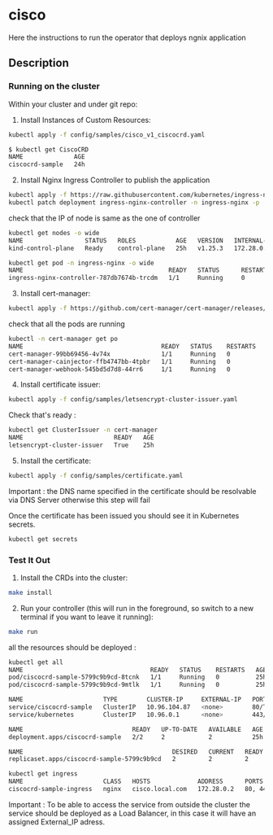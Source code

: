 # cisco
Here the instructions to run the operator that deploys ngnix application

## Description


### Running on the cluster
Within your cluster and under git repo:

1. Install Instances of Custom Resources:

```sh
kubectl apply -f config/samples/cisco_v1_ciscocrd.yaml
```
```sh
$ kubectl get CiscoCRD
NAME              AGE
ciscocrd-sample   24h
```

2. Install Nginx Ingress Controller to publish the application

```sh
kubectl apply -f https://raw.githubusercontent.com/kubernetes/ingress-nginx/master/deploy/static/provider/baremetal/deploy.yaml
kubectl patch deployment ingress-nginx-controller -n ingress-nginx -p '{"spec":{"template":{"spec":{"hostNetwork":true}}}}'
```
check that the IP of node is same as the one of controller

```sh
kubectl get nodes -o wide
NAME                 STATUS   ROLES           AGE   VERSION   INTERNAL-IP   EXTERNAL-IP   OS-IMAGE             KERNEL-VERSION      CONTAINER-RUNTIME
kind-control-plane   Ready    control-plane   25h   v1.25.3   172.28.0.2    <none>        Ubuntu 22.04.1 LTS   5.15.0-56-generic   containerd://1.6.9

kubectl get pod -n ingress-nginx -o wide
NAME                                        READY   STATUS      RESTARTS   AGE   IP           NODE                 NOMINATED NODE   READINESS GATES
ingress-nginx-controller-787db7674b-trcdm   1/1     Running     0          25h   172.28.0.2   kind-control-plane   <none>           <none>
```

3. Install cert-manager:

```sh
kubectl apply -f https://github.com/cert-manager/cert-manager/releases/download/v1.11.0/cert-manager.yaml
```
check that all the pods are running

```sh
kubectl -n cert-manager get po
NAME                                      READY   STATUS    RESTARTS   AGE
cert-manager-99bb69456-4v74x              1/1     Running   0          25h
cert-manager-cainjector-ffb4747bb-4tpbr   1/1     Running   0          25h
cert-manager-webhook-545bd5d7d8-44rr6     1/1     Running   0          25h
```

4. Install certificate issuer:

```sh
kubectl apply -f config/samples/letsencrypt-cluster-issuer.yaml
```
Check that's ready :

```sh
kubectl get ClusterIssuer -n cert-manager
NAME                         READY   AGE
letsencrypt-cluster-issuer   True    25h
```

5. Install the certificate:
```sh
kubectl apply -f config/samples/certificate.yaml
```
Important : the DNS name specified in the certificate should be resolvable via DNS Server otherwise this step will fail

Once the certificate has been issued you should see it in Kubernetes secrets.
```sh
kubectl get secrets
```

### Test It Out
1. Install the CRDs into the cluster:

```sh
make install
```

2. Run your controller (this will run in the foreground, so switch to a new terminal if you want to leave it running):

```sh
make run
```
all the resources should be deployed :

```sh
kubectl get all
NAME                                   READY   STATUS    RESTARTS   AGE
pod/ciscocrd-sample-5799c9b9cd-8tcnk   1/1     Running   0          25h
pod/ciscocrd-sample-5799c9b9cd-9mtlk   1/1     Running   0          25h

NAME                      TYPE        CLUSTER-IP     EXTERNAL-IP   PORT(S)          AGE
service/ciscocrd-sample   ClusterIP   10.96.104.87   <none>        80/TCP,443/TCP   25h
service/kubernetes        ClusterIP   10.96.0.1      <none>        443/TCP          25h

NAME                              READY   UP-TO-DATE   AVAILABLE   AGE
deployment.apps/ciscocrd-sample   2/2     2            2           25h

NAME                                         DESIRED   CURRENT   READY   AGE
replicaset.apps/ciscocrd-sample-5799c9b9cd   2         2         2       25h

kubectl get ingress
NAME                      CLASS   HOSTS             ADDRESS      PORTS     AGE
ciscocrd-sample-ingress   nginx   cisco.local.com   172.28.0.2   80, 443   22h
```
Important : To be able to access the service from outside the cluster the service should be deployed as a Load Balancer, in this case it will have an assigned External_IP adress.
